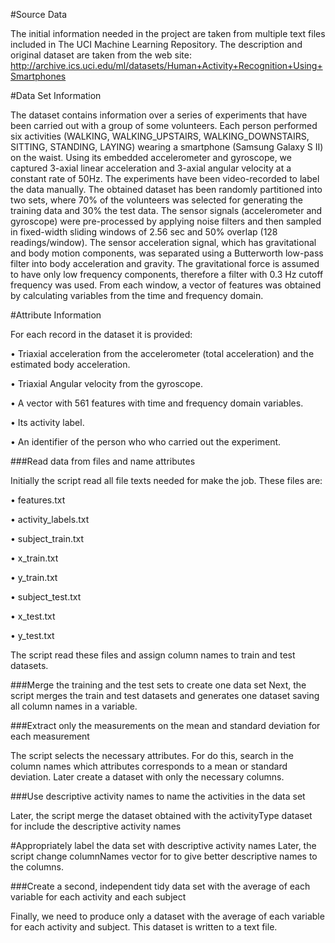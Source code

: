 #Source Data

The initial information needed in the project are taken from multiple text files included in The UCI Machine Learning Repository.
The description and original dataset are taken from the web site:
http://archive.ics.uci.edu/ml/datasets/Human+Activity+Recognition+Using+Smartphones

#Data Set Information

The dataset contains information over a series of experiments that have been carried out with a group of some volunteers. Each person performed six activities (WALKING, WALKING_UPSTAIRS, WALKING_DOWNSTAIRS, SITTING, STANDING, LAYING) wearing a smartphone (Samsung Galaxy S II) on the waist. Using its embedded accelerometer and gyroscope, we captured 3-axial linear acceleration and 3-axial angular velocity at a constant rate of 50Hz. The experiments have been video-recorded to label the data manually. The obtained dataset has been randomly partitioned into two sets, where 70% of the volunteers was selected for generating the training data and 30% the test data.
The sensor signals (accelerometer and gyroscope) were pre-processed by applying noise filters and then sampled in fixed-width sliding windows of 2.56 sec and 50% overlap (128 readings/window). The sensor acceleration signal, which has gravitational and body motion components, was separated using a Butterworth low-pass filter into body acceleration and gravity. The gravitational force is assumed to have only low frequency components, therefore a filter with 0.3 Hz cutoff frequency was used. From each window, a vector of features was obtained by calculating variables from the time and frequency domain.

#Attribute Information

For each record in the dataset it is provided:

  •	Triaxial acceleration from the accelerometer (total acceleration) and the estimated body acceleration.
  
  •	Triaxial Angular velocity from the gyroscope.
  
  •	A vector with 561 features with time and frequency domain variables.
  
  •	Its activity label.
  
  •	An identifier of the person who who carried out the experiment.

###Read data from files and name attributes

Initially the script read all file texts needed for make the job. These files are:

•	features.txt

•	activity_labels.txt

•	subject_train.txt

•	x_train.txt

•	y_train.txt

•	subject_test.txt

•	x_test.txt

•	y_test.txt

The script read these files and assign column names to train and test datasets. 

###Merge the training and the test sets to create one data set
Next, the script merges the train and test datasets and generates one dataset saving all column names in a variable.

###Extract only the measurements on the mean and standard deviation for each measurement

The script selects the necessary attributes. For do this, search in the column names which attributes corresponds to a mean or standard deviation. Later create a dataset with only the necessary columns.

###Use descriptive activity names to name the activities in the data set

Later, the script merge the dataset obtained with the activityType dataset for include the descriptive activity names

#Appropriately label the data set with descriptive activity names
Later, the script change columnNames vector for to give better descriptive names to the columns. 

###Create a second, independent tidy data set with the average of each variable for each activity and each subject

Finally, we need to produce only a dataset with the average of each variable for each activity and subject. This dataset is written to a text file.

